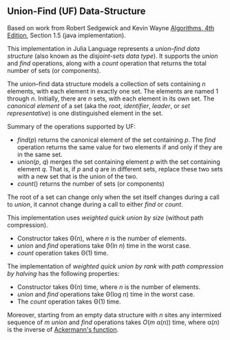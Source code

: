 ## Union-Find (UF) Data-Structure

Based on work from Robert Sedgewick and Kevin Wayne [Algorithms, 4th Edition](https://algs4.cs.princeton.edu/15uf), Section 1.5 (java implementation).

This implementation in Julia Language represents a <em>union–find data structure</em> (also known as the <em>disjoint-sets data type</em>).
It supports the <em>union</em> and <em>find</em> operations, along with a <em>count</em> operation that returns the total number of sets (or components).

The union–find data structure models a collection of sets containing <em>n</em> elements, with each element in exactly one set.
The elements are named 1 through <em>n</em>.
Initially, there are <em>n</em> sets, with each element in its own set. The <em>canonical element</em> of a set (aka the <em>root</em>, <em>identifier</em>, <em>leader</em>, or <em>set representative</em>) is one distinguished element in the set.

Summary of the operations supported by UF:
 - <em>find</em>(<em>p</em>) returns the canonical element of the set containing <em>p</em>. The <em>find</em> operation returns the same value for two elements if and only if they are in the same set.
 - <em>union</em>(<em>p</em>, <em>q</em>) merges the set containing element <em>p</em> with the set containing element <em>q</em>. That is, if <em>p</em> and <em>q</em> are in different sets, replace these two sets with a new set that is the union of the two.
 - <em>count</em>() returns the number of sets (or components)

The root of a set can change only when the set itself changes during a call to <em>union</em>, it cannot change during a call to either <em>find</em> or <em>count</em>.

This implementation uses <em>weighted quick union by size</em> (without path compression).
- Constructor takes &Theta;(<em>n</em>), where <em>n</em> is the number of elements.
- <em>union</em> and <em>find</em> operations  take &Theta;(ln <em>n</em>) time in the worst case.
- <em>count</em> operation takes &Theta;(1) time.

The implementation of <em>weighted quick union by rank</em>  with <em>path compression by halving</em> has the following properties:
- Constructor takes &Theta;(<em>n</em>) time, where <em>n</em> is the number of elements.
- <em>union</em> and <em>find</em> operations take &Theta;(log <em>n</em>) time in the worst case.
- The <em>count</em> operation takes &Theta;(1) time.

Moreover, starting from an empty data structure with <em>n</em> sites any intermixed sequence of <em>m</em> <em>union</em> and <em>find</em> operations takes <em>O</em>(<em>m</em> &alpha;(<em>n</em>)) time, where &alpha;(<em>n</em>) is the inverse of [Ackermann's function](https://en.wikipedia.org/wiki/Ackermann_function#Inverse).
